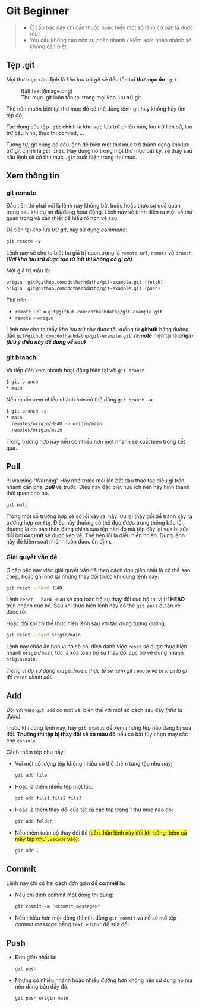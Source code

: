 # Git Beginner

> - Ở cấp bậc này chỉ cần thuộc hoặc hiểu một số lệnh cơ bản là được rồi.
> - Yêu cầu không cao nên sự phân nhánh / kiểm soát phân nhánh sẽ không cần biết.

## Tệp .git

Mọi thư mục xác định là _kho lưu trữ git_ sẽ đều tồn tại ___thư mục ẩn___ `.git`:

<figure markdown="span">
    ![alt text](image.png)
    <figcaption>Thư mục .git luôn tồn tại trong mọi kho lưu trữ git</figcaption>
</figure>

Thế nên muốn biết tại thư mục đó có thể dùng lệnh git hay không hãy tìm tệp đó.

Tác dụng của tệp `.git` chính là khu vực lưu trữ phiên bản, lưu trữ lịch sử, lưu trữ cấu hình, thực thi commit, ...

Tương tự, git cũng có câu lệnh để biến một thư mục trở thành dạng kho lưu trữ git chính là `git init`. Hãy dùng nó trong một thư mục bất kỳ, sẽ thấy sau câu lệnh sẽ có thư mục `.git` xuất hiện trong thư mục.

## Xem thông tin

### git remote

Đầu tiên thì phải nói là lệnh này không bắt buộc hoặc thực sự quá quan trọng sau khi dự án đã/đang hoạt động. Lệnh này sẽ trình diễn ra một số thứ quan trọng và cần thiết để hiểu rõ hơn về sau.

Đầ tiên tại _kho lưu trữ git_, hãy sử dụng _command_:

```txt
git remote -v
```

Lệnh này sẽ cho ta biết ba giá trị quan trọng là `remote url`, `remote` và `branch`. ___(Với kho lưu trữ được tạo từ init thì không có gì cả)___.

Một giá trị mẫu là:

```txt
origin  git@github.com:dothanhdathp/git-example.git (fetch)
origin  git@github.com:dothanhdathp/git-example.git (push)
```

Thế nên:
- `remote url` = `git@github.com:dothanhdathp/git-example.git`
- `remote` = `origin`

Lệnh này cho ta thấy _kho lưu trữ_ này được tải xuống từ __github__ bằng đường dẫn `git@github.com:dothanhdathp/git-example.git`. ___remote___ hiện tại là ___origin___ ___(lưu ý điều này để dùng về sau)___

### git branch

Và tiếp đến xem nhánh hoạt động hiện tại với `git branch`

```bash
$ git branch
* main
```

Nếu muốn xem nhiều nhánh hơn có thể dùng `git branch -a`:

```bash
$ git branch -a
* main
  remotes/origin/HEAD -> origin/main
  remotes/origin/main
```

Trong trường hợp này nếu có nhiều hơn một nhánh sẽ xuất hiện trong kết quả.

## Pull

!!! warning "Warning"
    Hãy nhớ trước mỗi lần bắt đầu thao tác điều gì trên nhánh cần phải ___pull___ về trước. Điều này đặc biệt hữu ích nên hãy hình thành thói quen cho nó.

```txt
git pull
```

Trong một số trường hợp sẽ có lỗi xảy ra, hãy lưu lại thay đổi để tránh xảy ra trường hợp `config`. Điều này thường có thể đọc được trong thông báo lỗi, thường là do bản thân đang chỉnh sửa tệp nào đó mà tệp đấy lại vừa bị sửa đổi bởi ___commit___ sẽ được kéo về. Thế nên lỗi là điều hiển nhiên. Dùng lệnh này để kiểm soát nhánh luôn được ổn định.

### Giải quyết vấn đề

Ở cấp bậc này việc giải quyết vấn đề theo cách đơn giản nhất là có thể sao chép, hoặc ghi nhớ lại những thay đổi trước khi dùng lệnh này:

```bash
git reset --hard HEAD
```

Lệnh `reset --hard HEAD` sẽ xóa toàn bộ sự thay đổi cục bộ tại vị trí __HEAD__ trên nhánh cục bộ. Sau khi thực hiện lệnh này có thể `git pull` dự án về được rồi.

Hoặc đôi khi có thể thực hiện lệnh sau với tác dụng tương đương:

```bash
git reset --hard origin/main
```

Lệnh này chắc ăn hơn vì nó sẽ chỉ đích danh việc `reset` sẽ được thực hiện nhánh `origin/main`, tức là xóa toàn bộ sự thay đổi cục bộ về đúng nhánh `origin/main`.

_Trong ví dụ sử dụng `origin/main`, thực tế sẽ xem git `remote` và `branch` là gì để `reset` chính xác._

## Add

Đói với việc `git add` có một vài biến thể với một số cách sau đây _(nhớ là được)_

Trước khi dùng lệnh này, hãy `git status` để xem những tệp nào đang bị sửa đổi. __Thường thì tệp bị thay đổi sẽ có màu đỏ__ nếu có bật tùy chọn mày sắc cho `console`.

Cách thêm tệp như này:

- Với một số lượng tệp không nhiều có thể thêm từng tệp như này:
    ```bash
    git add file
    ```
- Hoặc là thêm nhiều tệp một lúc:
    ```bash
    git add file1 file2 file3
    ```
- Hoặc là thêm thay đổi của tất cả các tệp trong 1 thư mục nào đó:
    ```bash
    git add folder
    ```
- Nếu thêm toàn bộ thay đổi thì <mark>(cẩn thận lệnh này đôi khi cũng thêm cả mấy tệp như `.vscode` vào)</mark>:
    ```bash
    git add .
    ```

## Commit

Lệnh này chỉ có hai cách đơn giản để ___commit___ là:

- Nếu chỉ định commit một dòng thì dùng:
    ```txt
    git commit -m "<commit message>"
    ```
- Nếu nhiều hơn một dòng thì nên dùng `git commit` và nó sẽ mở tệp _commit message_ bằng `text editor` để sửa đổi.

## Push

- Đơn giản nhất là:
    ```txt
    git push
    ```
- Nhưng có nhiều nhánh hoặc nhiều đường hơn không nên sử dụng nó mà nên dùng bản đầy đủ:
    ```txt
    git push origin main
    ```